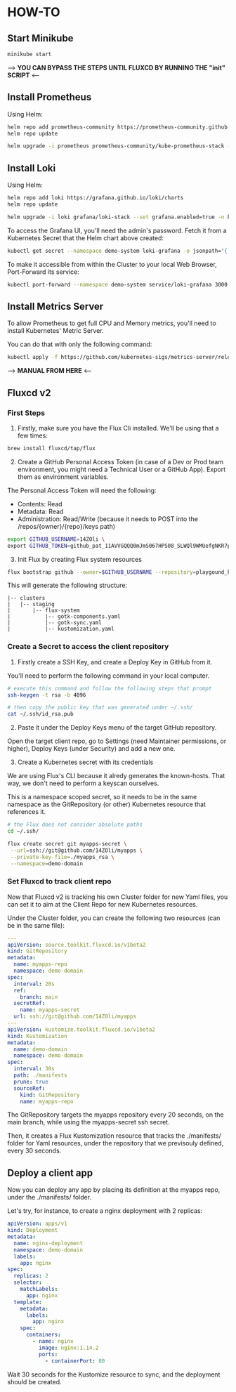 # HOW-TO

## Start Minikube

```sh
minikube start
```

--> **YOU CAN BYPASS THE STEPS UNTIL FLUXCD BY RUNNING THE "init" SCRIPT** <--

## Install Prometheus

Using Helm:

```sh
helm repo add prometheus-community https://prometheus-community.github.io/helm-charts
helm repo update

helm upgrade -i prometheus prometheus-community/kube-prometheus-stack --set grafana.enabled=false -n demo-domain
```

## Install Loki

Using Helm:

```sh
helm repo add loki https://grafana.github.io/loki/charts
helm repo update

helm upgrade -i loki grafana/loki-stack --set grafana.enabled=true -n kube-system
```

To access the Grafana UI, you'll need the admin's password.
Fetch it from a Kubernetes Secret that the Helm chart above created:

```sh
kubectl get secret --namespace demo-system loki-grafana -o jsonpath="{.data.admin-password}" | base64 --decode ; echo
```

To make it accessible from within the Cluster to your local Web Browser, Port-Forward its service:

```sh
kubectl port-forward --namespace demo-system service/loki-grafana 3000:80
```

## Install Metrics Server

To allow Prometheus to get full CPU and Memory metrics, you'll need to install Kubernetes' Metric Server.

You can do that with only the following command:

```sh
kubectl apply -f https://github.com/kubernetes-sigs/metrics-server/releases/latest/download/components.yaml
```

--> **MANUAL FROM HERE** <--

## Fluxcd v2

### First Steps

1. Firstly, make sure you have the Flux Cli installed. We'll be using that a few times:

```sh
brew install fluxcd/tap/flux
```

2. Create a GitHub Personal Access Token (in case of a Dev or Prod team environment, you might need a Technical User or a GitHub App). Export them as environment variables.

The Personal Access Token will need the following:

- Contents: Read
- Metadata: Read
- Administration: Read/Write (because it needs to POST into the /repos/{owner}/{repo}/keys path)

```sh
export GITHUB_USERNAME=14ZOli \
export GITHUB_TOKEN=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
```

3. Init Flux by creating Flux system resources

```sh
flux bootstrap github --owner=$GITHUB_USERNAME --repository=playgound_kluster --branch=main --path=./clusters/staging --personal
```

This will generate the following structure:

```
|-- clusters
|   |-- staging
|       |-- flux-system
|           |-- gotk-components.yaml
|           |-- gotk-sync.yaml
|           |-- kustomization.yaml
```

### Create a Secret to access the client repository

1. Firstly create a SSH Key, and create a Deploy Key in GitHub from it.

You'll need to perform the following command in your local computer.

```sh
# execute this command and follow the following steps that prompt
ssh-keygen -t rsa -b 4096

# then copy the public key that was generated under ~/.ssh/
cat ~/.ssh/id_rsa.pub
```

2. Paste it under the Deploy Keys menu of the target GitHub repository.

Open the target client repo, go to Settings (need Maintainer permissions, or higher), Deploy Keys (under Security) and add a new one.

3. Create a Kubernetes secret with its credentials

We are using Flux's CLI because it alredy generates the known-hosts. That way, we don't need to perform a keyscan ourselves.

This is a namespace scoped secret, so it needs to be in the same namespace as the GitRepository (or other) Kubernetes resource that references it.

```sh
# the Flux does not consider absolute paths
cd ~/.ssh/

flux create secret git myapps-secret \
 --url=ssh://git@github.com/14ZOli/myapps \
 --private-key-file=./myapps_rsa \
 --namespace=demo-domain
```

### Set Fluxcd to track client repo

Now that Fluxcd v2 is tracking his own Cluster folder for new Yaml files, you can set it to aim at the Client Repo for new Kubernetes resources.

Under the Cluster folder, you can create the following two resources (can be in the same file):

```yaml
---
apiVersion: source.toolkit.fluxcd.io/v1beta2
kind: GitRepository
metadata:
  name: myapps-repo
  namespace: demo-domain
spec:
  interval: 20s
  ref:
    branch: main
  secretRef:
    name: myapps-secret
  url: ssh://git@github.com/14ZOli/myapps
---
apiVersion: kustomize.toolkit.fluxcd.io/v1beta2
kind: Kustomization
metadata:
  name: demo-domain
  namespace: demo-domain
spec:
  interval: 30s
  path: ./manifests
  prune: true
  sourceRef:
    kind: GitRepository
    name: myapps-repo
```

The GitRepository targets the myapps repository every 20 seconds, on the main branch, while using the myapps-secret ssh secret.

Then, it creates a Flux Kustomization resource that tracks the ./manifests/ folder for Yaml resources, under the repository that we previsouly defined, every 30 seconds.

## Deploy a client app

Now you can deploy any app by placing its definition at the myapps repo, under the ./manifests/ folder.

Let's try, for instance, to create a nginx deployment with 2 replicas:

```yaml
apiVersion: apps/v1
kind: Deployment
metadata:
  name: nginx-deployment
  namespace: demo-domain
  labels:
    app: nginx
spec:
  replicas: 2
  selector:
    matchLabels:
      app: nginx
  template:
    metadata:
      labels:
        app: nginx
    spec:
      containers:
        - name: nginx
          image: nginx:1.14.2
          ports:
            - containerPort: 80
```

Wait 30 seconds for the Kustomize resource to sync, and the deployment should be created.
